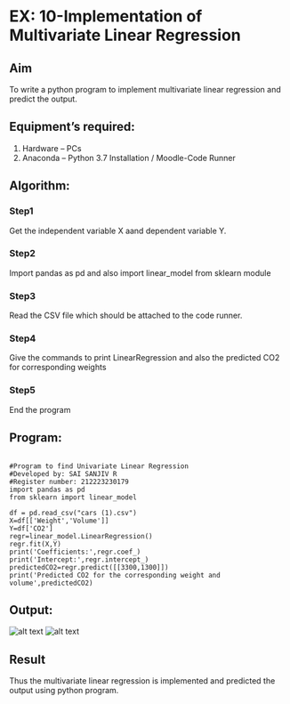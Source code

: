 # EX: 10-Implementation of Multivariate Linear Regression
## Aim
To write a python program to implement multivariate linear regression and predict the output.
## Equipment’s required:
1.	Hardware – PCs
2.	Anaconda – Python 3.7 Installation / Moodle-Code Runner
## Algorithm:
### Step1
Get the independent variable X aand dependent variable Y.

### Step2
Import pandas as pd and also import linear_model from sklearn module

### Step3
Read the CSV file which should be attached to the code runner.

### Step4
Give the commands to print LinearRegression and also the predicted CO2 for corresponding weights

### Step5
End the program

## Program:
```

#Program to find Univariate Linear Regression
#Developed by: SAI SANJIV R
#Register number: 212223230179
import pandas as pd
from sklearn import linear_model

df = pd.read_csv("cars (1).csv")
X=df[['Weight','Volume']]
Y=df['CO2']
regr=linear_model.LinearRegression()
regr.fit(X,Y)
print('Coefficients:',regr.coef_)
print('Intercept:',regr.intercept_)
predictedCO2=regr.predict([[3300,1300]])
print('Predicted CO2 for the corresponding weight and volume',predictedCO2)

```
## Output:

![alt text](image.png)
![alt text](image-1.png)

## Result
Thus the multivariate linear regression is implemented and predicted the output using python program.
